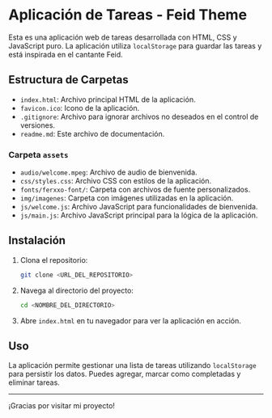 # Aplicación de Tareas - Feid Theme

Esta es una aplicación web de tareas desarrollada con HTML, CSS y JavaScript puro. La aplicación utiliza `localStorage` para guardar las tareas y está inspirada en el  cantante Feid.

## Estructura de Carpetas

- `index.html`: Archivo principal HTML de la aplicación.
- `favicon.ico`: Icono de la aplicación.
- `.gitignore`: Archivo para ignorar archivos no deseados en el control de versiones.
- `readme.md`: Este archivo de documentación.

### Carpeta `assets`

- `audio/welcome.mpeg`: Archivo de audio de bienvenida.
- `css/styles.css`: Archivo CSS con estilos de la aplicación.
- `fonts/ferxxo-font/`: Carpeta con archivos de fuente personalizados.
- `img/imagenes`: Carpeta con imágenes utilizadas en la aplicación.
- `js/welcome.js`: Archivo JavaScript para funcionalidades de bienvenida.
- `js/main.js`: Archivo JavaScript principal para la lógica de la aplicación.

## Instalación

1. Clona el repositorio:

    ```bash
    git clone <URL_DEL_REPOSITORIO>
    ```

2. Navega al directorio del proyecto:

    ```bash
    cd <NOMBRE_DEL_DIRECTORIO>
    ```

3. Abre `index.html` en tu navegador para ver la aplicación en acción.

## Uso

La aplicación permite gestionar una lista de tareas utilizando `localStorage` para persistir los datos. Puedes agregar, marcar como completadas y eliminar tareas.

---

¡Gracias por visitar mi proyecto!
